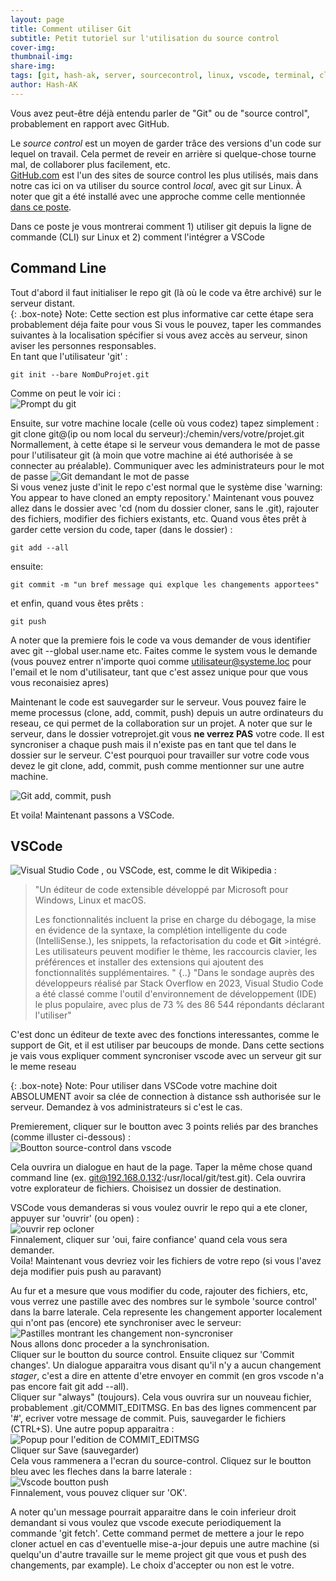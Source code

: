 ```yaml
---
layout: page
title: Comment utiliser Git
subtitle: Petit tutoriel sur l'utilisation du source control
cover-img: 
thumbnail-img:
share-img: 
tags: [git, hash-ak, server, sourcecontrol, linux, vscode, terminal, cli, code]
author: Hash-AK
---
```


Vous avez peut-être déjà entendu parler de "Git" ou de "source control", probablement en rapport avec GitHub.

Le _source control_ est un moyen de garder trâce des versions d'un code sur lequel on travail. Cela permet de reveir en arrière si quelque-chose tourne mal, de collaborer plus facilement, etc.  
[GitHub.com](https://github.com) est l'un des sites de source control les plus utilisés, mais dans notre cas ici on va utiliser du source control _local_, avec git sur Linux. 
À noter que git a été installé avec une approche comme celle mentionnée [dans ce poste](https://www.geeksforgeeks.org/how-to-setup-git-server-on-ubuntu/).  

Dans ce poste je vous montrerai comment 1) utiliser git depuis la ligne de commande (CLI) sur Linux et 2) comment l'intégrer a VSCode 


## Command Line

Tout d'abord il faut initialiser le repo git (là où le code va être archivé) sur le serveur distant.  
{: .box-note} Note: Cette section est plus informative car cette étape sera probablement déja faite pour vous
Si vous le pouvez, taper les commandes suivantes à la localisation spécifier si vous avez accès au serveur, sinon aviser les personnes responsables.  
En tant que l'utilisateur 'git' :
```console
git init --bare NomDuProjet.git  
```
Comme on peut le voir ici :  
![Prompt du git](/assets/img/Git-init-on-server.png)

Ensuite, sur votre machine locale (celle où vous codez) tapez simplement :
git clone git@(ip ou nom local du serveur):/chemin/vers/votre/projet.git  
Normallement, à cette étape si le serveur vous demandera le mot de passe pour l'utilisateur git (à moin que votre machine ai été authorisée à se connecter au préalable). Communiquer avec les administrateurs pour le mot de passe
![Git demandant le mot de passe](/assets/img/Git-requesting-password.png)  
Si vous venez juste d'init le repo c'est normal que le système dise 'warning: You appear to have cloned an empty repository.'
Maintenant vous pouvez allez dans le dossier avec 'cd (nom du dossier cloner, sans le .git), rajouter des fichiers, modifier des fichiers existants, etc.
Quand vous êtes prêt à garder cette version du code, taper (dans le dossier) :  
```console
git add --all
```
ensuite:  
```console
git commit -m "un bref message qui explque les changements apportees"
```
et enfin, quand vous êtes prêts :
```console
git push  
```
A noter que la premiere fois le code va vous demander de vous identifier avec git --global user.name etc. Faites comme le system vous le demande (vous pouvez entrer n'importe quoi comme utilisateur@systeme.loc pour l'email et le nom d'utilisateur, tant que c'est assez unique pour que vous vous reconaisiez apres)

Maintenant le code est sauvegarder sur le serveur. Vous pouvez faire le meme processus (clone, add, commit, push) depuis un autre ordinateurs du reseau, ce qui permet de la collaboration sur un projet. 
A noter que sur le serveur, dans le dossier votreprojet.git vous **ne verrez PAS** votre code. Il est syncroniser a chaque push mais il n'existe pas en tant que tel dans le dossier sur le serveur. C'est pourquoi pour travailler sur votre code vous devez le git clone, add, commit, push comme mentionner sur une autre machine.

![Git add, commit, push](/assets/img/Git-add-commit-push.png)  

Et voila! Maintenant passons a VSCode.

## VSCode 
![Visual Studio Code](https://img.shields.io/badge/Visual%20Studio%20Code-0078d7.svg?style=for-the-badge&logo=visual-studio-code&logoColor=white)
, ou VSCode, est, comme le dit Wikipedia :
>"Un éditeur de code extensible développé par Microsoft pour Windows, Linux et macOS.
>
>Les fonctionnalités incluent la prise en charge du débogage, la mise en évidence de la syntaxe, la complétion intelligente du code (IntelliSense.), les snippets, la refactorisation du code et **Git** >intégré. Les utilisateurs peuvent modifier le thème, les raccourcis clavier, les préférences et installer des extensions qui ajoutent des fonctionnalités supplémentaires. "
>{..}
>"Dans le sondage auprès des développeurs réalisé par Stack Overflow en 2023, Visual Studio Code a été classé comme l'outil d'environnement de développement (IDE) le plus populaire, avec plus de 73 % des 86 544 répondants déclarant l'utiliser"

C'est donc un éditeur de texte avec des fonctions interessantes, comme le support de Git, et il est utiliser par beucoups de monde. Dans cette sections je vais vous expliquer comment syncroniser vscode avec un serveur git sur le meme reseau

{: .box-note} Note: Pour utiliser dans VSCode votre machine doit ABSOLUMENT avoir sa clée de connection à distance ssh authorisée sur le serveur. Demandez à vos administrateurs si c'est le cas.


Premierement, cliquer sur le boutton avec 3 points reliés par des branches (comme illuster ci-dessous) :  
![Boutton source-control dans vscode](/assets/img/vscode-sourcecontrol-button.png)  

Cela ouvrira un dialogue en haut de la page. Taper la même chose quand command line (ex. git@192.168.0.132:/usr/local/git/test.git). Cela ouvrira votre explorateur de fichiers. Choisisez un dossier de destination.

VSCode vous demanderas si vous voulez ouvrir le repo qui a ete cloner, appuyer sur 'ouvrir' (ou open) :  
![ouvrir rep ocloner](/assets/img/vscode-open-cloned-repo.png)  
Finnalement, cliquer sur 'oui, faire confiance' quand cela vous sera demander.  
Voila! Maintenant vous devriez voir les fichiers de votre repo (si vous l'avez deja modifier puis push au paravant)

Au fur et a mesure que vous modifier du code, rajouter des fichiers, etc, vous verrez une pastille avec des nombres sur le symbole 'source control' dans la barre laterale.
Cela represente les changement apporter localement qui n'ont pas (encore) ete synchroniser avec le serveur:  
![Pastilles montrant les changement non-syncroniser](/assets/img/VScode-pastille-sourcecontrol.png)  
Nous allons donc proceder a la synchronisation.  
Cliquer sur le boutton du source control. Ensuite cliquez sur 'Commit changes'. Un dialogue apparaitra vous disant qu'il n'y a aucun changement _stager_, c'est a dire en attente d'etre envoyer en commit (en gros vscode n'a pas encore fait git add --all).   
Cliquer sur "always" (toujours). 
Cela vous ouvrira sur un nouveau fichier, probablement .git/COMMIT_EDITMSG. 
En bas des lignes commencent par '#', ecriver votre message de commit. Puis, sauvegarder le fichiers (CTRL+S). 
Une autre popup apparaitra :  
![Popup pour l'edition de COMMIT_EDITMSG](/assets/img/VScode-editer-commit_editmsg.png)  
Cliquer sur Save (sauvegarder)  
Cela vous rammenera a l'ecran du source-control. Cliquez sur le boutton bleu avec les fleches dans la barre laterale :  
![Vscode boutton push](/assets/img/VSCode-boutton-push.png)  
Finnalement, vous pouvez cliquer sur 'OK'.  

A noter qu'un message pourrait apparaitre dans le coin inferieur droit demandant si vous voulez que vscode execute periodiquement la commande 'git fetch'. Cette command permet de mettere a jour le repo cloner actuel en cas d'eventuelle mise-a-jour depuis une autre machine (si quelqu'un d'autre travaille sur le meme project git que vous et push des changements, par example). Le choix d'accepter ou non est le votre.


